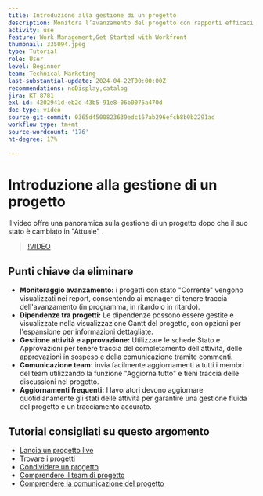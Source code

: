 ```yaml
---
title: Introduzione alla gestione di un progetto
description: Monitora l’avanzamento del progetto con rapporti efficaci, gestisci le dipendenze tramite le visualizzazioni di Gantt, monitora le attività e le approvazioni, migliora la comunicazione del team e garantisce flussi di lavoro fluidi con aggiornamenti frequenti.
activity: use
feature: Work Management,Get Started with Workfront
thumbnail: 335094.jpeg
type: Tutorial
role: User
level: Beginner
team: Technical Marketing
last-substantial-update: 2024-04-22T00:00:00Z
recommendations: noDisplay,catalog
jira: KT-8781
exl-id: 4202941d-eb2d-43b5-91e8-06b0076a470d
doc-type: video
source-git-commit: 0365d4500823639edc167ab296efcb8b0b2291ad
workflow-type: tm+mt
source-wordcount: '176'
ht-degree: 17%

---
```


# Introduzione alla gestione di un progetto

Il video offre una panoramica sulla gestione di un progetto dopo che il suo stato è cambiato in &quot;Attuale&quot; &#x200B;.

>[!VIDEO](https://video.tv.adobe.com/v/335094/?quality=12&learn=on&enablevpops)

## Punti chiave da eliminare

* **Monitoraggio avanzamento:** i progetti con stato &quot;Corrente&quot; vengono visualizzati nei report, consentendo ai manager di tenere traccia dell&#39;avanzamento (in programma, in ritardo o in ritardo).
* **Dipendenze tra progetti:** Le dipendenze possono essere gestite e visualizzate nella visualizzazione Gantt del progetto, con opzioni per l&#39;espansione per informazioni dettagliate.
* **Gestione attività e approvazione:** Utilizzare le schede Stato e Approvazioni per tenere traccia del completamento dell&#39;attività, delle approvazioni in sospeso e della comunicazione tramite commenti.
* **Comunicazione team:** invia facilmente aggiornamenti a tutti i membri del team utilizzando la funzione &quot;Aggiorna tutto&quot; e tieni traccia delle discussioni nel progetto.
* **Aggiornamenti frequenti:** I lavoratori devono aggiornare quotidianamente gli stati delle attività per garantire una gestione fluida del progetto e un tracciamento accurato. &#x200B;


## Tutorial consigliati su questo argomento

* [Lancia un progetto live](/help/manage-work/projects/take-a-project-live.md)
* [Trovare i progetti](/help/manage-work/projects/find-projects.md)
* [Condividere un progetto](/help/manage-work/projects/share-a-project.md)
* [Comprendere il team di progetto](/help/manage-work/projects/understand-the-project-team.md)
* [Comprendere la comunicazione del progetto](/help/manage-work/projects/understand-project-communication.md)
